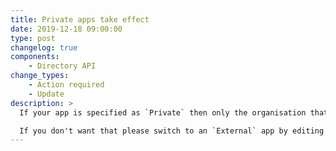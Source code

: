```yaml
---
title: Private apps take effect
date: 2019-12-18 09:00:00
type: post
changelog: true
components:
    - Directory API
change_types:
    - Action required
    - Update
description: >
  If your app is specified as `Private` then only the organisation that created the App or its members can from now on access it through the OAuth flow.

  If you don't want that please switch to an `External` app by editing the app detail's.
---
```

